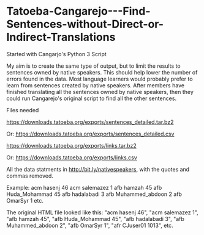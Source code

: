 # Tatoeba-Cangarejo---Find-Sentences-without-Direct-or-Indirect-Translations

Started with Cangarjo's Python 3 Script

My aim is to create the same type of output, but to limit the results to sentences owned by native speakers.
This should help lower the number of errors found in the data.
Most language learners would probably prefer to learn from sentences created by native speakers.
After members have finished translating all the sentences owned by native speakers, then they could run Cangarejo's original script to find all the other sentences.

Files needed

https://downloads.tatoeba.org/exports/sentences_detailed.tar.bz2

Or: https://downloads.tatoeba.org/exports/sentences_detailed.csv

https://downloads.tatoeba.org/exports/links.tar.bz2

Or: https://downloads.tatoeba.org/exports/links.csv

All the data statments in http://bit.ly/nativespeakers, with the quotes and commas removed.

Example:
acm	hasenj	46
acm	salemazez	1
afb	hamzah	45
afb	Huda_Mohammad	45
afb	hadalabadi	3
afb	Muhammed_abdoon	2
afb	OmarSyr	1
etc.

The original HTML file looked like this:
"acm	hasenj	46",
"acm	salemazez	1",
"afb	hamzah	45",
"afb	Huda_Mohammad	45",
"afb	hadalabadi	3",
"afb	Muhammed_abdoon	2",
"afb	OmarSyr	1",
"afr	CJuser01	1013",
etc.

